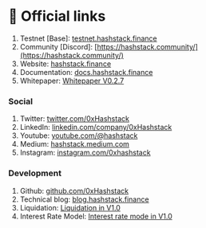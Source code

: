 # 🔗 Official links

1. Testnet \[Base]: [testnet.hashstack.finance](https://testnet.hashstack.finance)​
2. Community \[Discord]: [https://hashstack.community/](https://hashstack.community/)
3. Website: [hashstack.finance](https://hashstack.finance)​
4. Documentation: [docs.hashstack.finance](https://docs.hashstack.finance)
5. Whitepaper: ​[Whitepaper V0.2.7](https://github.com/0xHashstack/whitepaper/blob/main/Open%20protocol/v0.2/Open%20protocol%20v0.2.7.pdf)​

### **Social** <a href="#social" id="social"></a>

1. Twitter: [twitter.com/0xHashstack](https://twitter.com/0xHashstack)
2. LinkedIn: [linkedin.com/company/0xHashstack](https://www.linkedin.com/company/0xhashstack)​
3. Youtube: [youtube.com/@hashstack](https://www.youtube.com/@hashstack)​
4. Medium: [hashstack.medium.com](https://hashstack.medium.com)
5. Instagram: [instagram.com/0xhashstack](https://www.instagram.com/0xhashstack/)​

### Development <a href="#development" id="development"></a>

1. Github: [github.com/0xHashstack](https://github.com/0xHashstack)​
2. Technical blog: [blog.hashstack.finance](https://blog.hashstack.finance)
3. ​Liquidation: [Liquidation in V1.0](https://github.com/0xHashstack/whitepaper/blob/main/Open%20protocol/v1.0\[draft]/Liquidation%20.pdf)​
4. Interest Rate Model: ​[Interest rate mode in V1.0](https://blog.hashstack.finance/deconstructing-hashstacks-dynamic-interest-algorithm-dial/)
